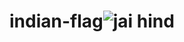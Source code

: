 # indian-flag![jai hind](https://github.com/shivammchaudhary1/indian-flag/assets/95885406/98a65736-0310-4de1-97fc-a90d3e46d066)
